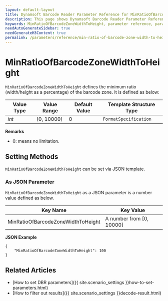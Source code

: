 ```yaml
---
layout: default-layout
title: Dynamsoft Barcode Reader Parameter Reference for MinRatioOfBarcodeZoneWidthToHeight
description: This page shows Dynamsoft Barcode Reader Parameter Reference for MinRatioOfBarcodeZoneWidthToHeight.
keywords: MinRatioOfBarcodeZoneWidthToHeight, parameter reference, parameter
needAutoGenerateSidebar: true
needGenerateH3Content: true
permalink: /parameters/reference/min-ratio-of-barcode-zone-width-to-height.html
---
```



# MinRatioOfBarcodeZoneWidthToHeight 

`MinRatioOfBarcodeZoneWidthToHeight` defines the minimum ratio (width/height as a percentage) of the barcode zone. It is defined as below:

| Value Type | Value Range | Default Value | Template Structure Type |
| ---------- | ----------- | ------------- | ----------------------- |
| *int* | [0, 10000] | 0 | `FormatSpecification` |

**Remarks**

- 0: means no limitation.

## Setting Methods
`MinRatioOfBarcodeZoneWidthToHeight` can be set via JSON template.

### As JSON Parameter
`MinRatioOfBarcodeZoneWidthToHeight` as a JSON parameter is a number value defined as below.   

| Key Name | Key Value |
| -------- | --------- |
| MinRatioOfBarcodeZoneWidthToHeight | A number from [0, 10000] |

**JSON Example**

```
{
    "MinRatioOfBarcodeZoneWidthToHeight": 100
}
```


<!--
## Impacts on Performance
### Speed
Enabling `MinRatioOfBarcodeZoneWidthToHeight` for filtering may speed up the process.

### Read Rate
Enabling `MinRatioOfBarcodeZoneWidthToHeight` to filter out results may reduce the Read Rate. 

### Accuracy
Enabling `MinRatioOfBarcodeZoneWidthToHeight` to filter out results may improve the Accuracy.

-->
## Related Articles
- [How to set DBR parameters]({{ site.scenario_settings }}how-to-set-parameters.html)
- [How to filter out results]({{ site.scenario_settings }}decode-result.html)
